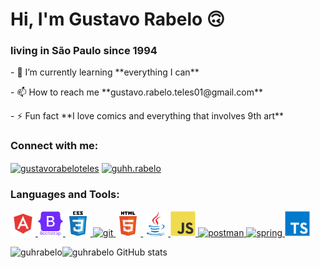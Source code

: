 <!--
**guhrabelo/guhrabelo** is a ✨ _special_ ✨ repository because its `README.md` (this file) appears on your GitHub profile.
Here are some ideas to get you started:
- 🔭 I’m currently working on ...
- 🌱 I’m currently learning ...
- 👯 I’m looking to collaborate on ...
- 🤔 I’m looking for help with ...
- 💬 Ask me about ...
- 📫 How to reach me: ...
- 😄 Pronouns: ...
- ⚡ Fun fact: ...
-->


<h1 align="left">Hi, I'm Gustavo Rabelo 🙃</h1>  
<h3 align="left">living in São Paulo since 1994</h3>  
  
  
  <p align="left">
- 🌱 I’m currently learning **everything I can**  
  <p align="left">
- 📫 How to reach me **gustavo.rabelo.teles01@gmail.com**  
  <p align="left">
- ⚡ Fun fact **I love comics and everything that involves 9th art**  

  
<h3 align="left">Connect with me:</h3>  
<p align="left">  
<a href="https://linkedin.com/in/gustavorabeloteles" target="_blank"><img align="center" src="https://cdn.jsdelivr.net/npm/simple-icons@3.0.1/icons/linkedin.svg" alt="gustavorabeloteles" height="30" width="40" /></a>  
<a href="https://instagram.com/guhh.rabelo" target="blank"><img align="center" src="https://cdn.jsdelivr.net/npm/simple-icons@3.0.1/icons/instagram.svg" alt="guhh.rabelo" height="30" width="40" /></a>  
</p>  
  
<h3 align="left">Languages and Tools:</h3>  
<p align="left"> <a href="https://angular.io" target="_blank"> <img src="https://github.com/PKief/vscode-material-icon-theme/blob/master/icons/angular.svg" alt="angularjs" width="40" height="40"/> </a> 
<a href="https://getbootstrap.com" target="_blank"> <img src="https://raw.githubusercontent.com/devicons/devicon/master/icons/bootstrap/bootstrap-plain-wordmark.svg" alt="bootstrap" width="40" height="40"/> </a> <a href="https://www.w3schools.com/css/" target="_blank"> <img src="https://raw.githubusercontent.com/devicons/devicon/master/icons/css3/css3-original-wordmark.svg" alt="css3" width="40" height="40"/> </a> <a href="https://git-scm.com/" target="_blank"> <img src="https://www.vectorlogo.zone/logos/git-scm/git-scm-icon.svg" alt="git" width="40" height="40"/> </a> <a href="https://www.w3.org/html/" target="_blank"> <img src="https://raw.githubusercontent.com/devicons/devicon/master/icons/html5/html5-original-wordmark.svg" alt="html5" width="40" height="40"/> </a> <a href="https://www.java.com" target="_blank"> <img src="https://raw.githubusercontent.com/devicons/devicon/master/icons/java/java-original.svg" alt="java" width="40" height="40"/> </a> <a href="https://developer.mozilla.org/en-US/docs/Web/JavaScript" target="_blank"> <img src="https://raw.githubusercontent.com/devicons/devicon/master/icons/javascript/javascript-original.svg" alt="javascript" width="40" height="40"/> </a> <a href="https://postman.com" target="_blank"> <img src="https://www.vectorlogo.zone/logos/getpostman/getpostman-icon.svg" alt="postman" width="40" height="40"/> </a> <a href="https://spring.io/" target="_blank"> <img src="https://www.vectorlogo.zone/logos/springio/springio-icon.svg" alt="spring" width="40" height="40"/> </a> <a href="https://www.typescriptlang.org/" target="_blank"> <img src="https://raw.githubusercontent.com/devicons/devicon/master/icons/typescript/typescript-original.svg" alt="typescript" width="40" height="40"/> </a> </p>  
  

<p><img align="left" src="https://github-readme-stats.vercel.app/api/top-langs?username=guhrabelo&show_icons=true&locale=en&layout=compact" alt="guhrabelo" /></p>  
 
 
 
![guhrabelo GitHub stats](https://github-readme-stats.vercel.app/api?username=guhrabelo&theme=default=true)





 
